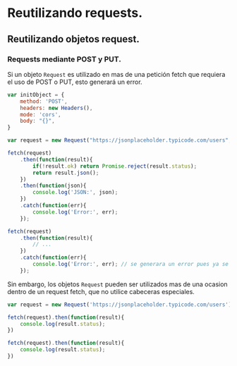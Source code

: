 # Reutilizando requests.

## Reutilizando objetos request.

### Requests mediante POST y PUT.

Si un objeto `Request` es utilizado en mas de una petición fetch que requiera el uso de POST o PUT, esto generará un error.

```js
var initObject = {
    method: 'POST',
    headers: new Headers(),
    mode: 'cors',
    body: "{}",
}

var request = new Request("https://jsonplaceholder.typicode.com/users", initObject);

fetch(request)
    .then(function(result){
        if(!result.ok) return Promise.reject(result.status);
        return result.json();
    })
    .then(function(json){
        console.log('JSON:', json);
    })
    .catch(function(err){
        console.log('Error:', err);
    });

fetch(request)
    .then(function(result){
        // ...
    })
    .catch(function(err){
        console.log('Error:', err); // se generara un error pues ya se habia utiilzado el request
    });
```
Sin embargo, los objetos `Request` pueden ser utilizados mas de una ocasion dentro de un request fetch, que no utilice cabeceras especiales.

```js
var request = new Request('https://jsonplaceholder.typicode.com/users');

fetch(request).then(function(result){
    console.log(result.status);
})

fetch(request).then(function(result){
    console.log(result.status);
})
```


